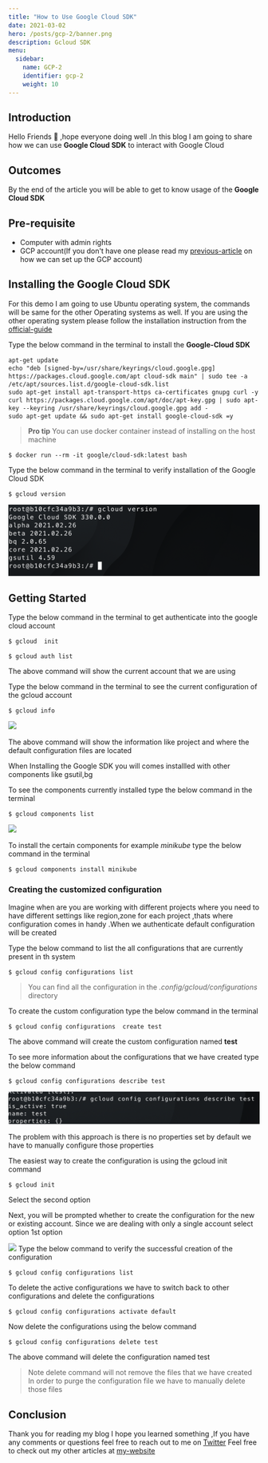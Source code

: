 ```yaml
---
title: "How to Use Google Cloud SDK"
date: 2021-03-02
hero: /posts/gcp-2/banner.png
description: Gcloud SDK
menu:
  sidebar:
    name: GCP-2
    identifier: gcp-2
    weight: 10
---
```


## Introduction

Hello Friends 👋  ,hope everyone doing well .In this blog I am going to share how we can use **Google Cloud SDK** to interact with Google Cloud

## Outcomes

By the end of the article you will be able to get to know  usage of the **Google Cloud SDK**

## Pre-requisite

- Computer with admin rights 
- GCP account(If you don't have one please read my [previous-article](https://www.joshuajebaraj.com/posts/gcp-1/) on how we can set up the GCP account)

## Installing the Google Cloud SDK

For this demo I am going to use Ubuntu operating system, the commands will be same for  the other Operating systems as well. If you are using the other operating system please follow the installation instruction from the [official-guide](https://cloud.google.com/sdk/docs/quickstart)

Type the below command in the terminal  to install the **Google-Cloud SDK**

```
apt-get update 
echo "deb [signed-by=/usr/share/keyrings/cloud.google.gpg] https://packages.cloud.google.com/apt cloud-sdk main" | sudo tee -a /etc/apt/sources.list.d/google-cloud-sdk.list
sudo apt-get install apt-transport-https ca-certificates gnupg curl -y
curl https://packages.cloud.google.com/apt/doc/apt-key.gpg | sudo apt-key --keyring /usr/share/keyrings/cloud.google.gpg add -
sudo apt-get update && sudo apt-get install google-cloud-sdk =y
```

> **Pro tip** You can use docker container instead of installing on the host machine
```
$ docker run --rm -it google/cloud-sdk:latest bash
```

Type the below command in the terminal to verify installation of the Google Cloud SDK
```
$ gcloud version 
```
![](2021-03-03-17-20-14.png)
## Getting Started

Type the below command in the terminal to get authenticate into the google cloud account

```
$ gcloud  init 
```

```
$ gcloud auth list
```

[](image.png)

The above command will show the current account that we are using 

Type the below command in the terminal to see the current configuration of the gcloud account

```
$ gcloud info

```
![](2021-03-03-17-36-12.png)

The above command will show the information like project and where the default configuration files are located

When Installing the Google SDK you will comes installled with other components like gsutil,bg

To see the components currently installed type the below command in the terminal

```
$ gcloud components list
```
![](2021-03-03-17-44-42.png)

To install the certain components for example *minikube* type the below command in the terminal 

```
$ gcloud components install minikube
```

### Creating the customized configuration 
Imagine when are you are working with different projects where you need to have different settings like region,zone for each project ,thats where configuration comes in handy .When we authenticate default configuration  will be created

Type the below command to list the all configurations that are currently present in th system
```
$ gcloud config configurations list
```
> You can find all the configuration in the *.config/gcloud/configurations* directory

To create the custom configuration type the below command in the terminal

```
$ gcloud config configurations  create test
```
The  above command will create the custom configuration named **test**

To see more information about the  configurations that we have created type the below command

```
$ gcloud config configurations describe test
```
![](2021-03-03-17-59-47.png)

The problem with this approach is there is no properties set by default we have to manually configure those properties 

The easiest way to create the configuration is using the gcloud init command

```
$ gcloud init
```

Select the second option 


Next, you will be prompted whether to create the configuration for the new or existing account. Since we are dealing with only a single account select option 1st option

![](imag2.pmg)
Type the below command to verify the successful creation of the configuration

```
$ gcloud config configurations list
```

To delete the active configurations we have to switch back to other configurations and delete the configurations

```
$ gcloud config configurations activate default
```

Now delete the configurations using the below command

```
$ gcloud config configurations delete test
```

The above command will delete the configuration named test

> Note delete command will not remove the files that we have created In order to purge the configuration file we have to manually delete those files
## Conclusion

Thank you for reading my blog I hope you learned something ,If you have any comments or questions feel free to reach out to me on [Twitter](https://twitter.com/joshva_jebaraj) Feel free to check out my other articles at [my-website](https://www.joshuajebaraj.com/posts/)

